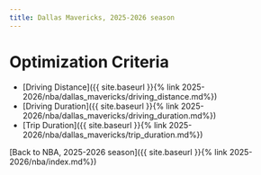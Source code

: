 ```yaml
---
title: Dallas Mavericks, 2025-2026 season
---
```


# Optimization Criteria
- [Driving Distance]({{ site.baseurl }}{% link 2025-2026/nba/dallas_mavericks/driving_distance.md%})
- [Driving Duration]({{ site.baseurl }}{% link 2025-2026/nba/dallas_mavericks/driving_duration.md%})
- [Trip Duration]({{ site.baseurl }}{% link 2025-2026/nba/dallas_mavericks/trip_duration.md%})

[Back to NBA, 2025-2026 season]({{ site.baseurl }}{% link 2025-2026/nba/index.md%})

